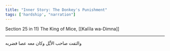 ```yaml
---
title: "Inner Story: The Donkey's Punishment"
tags: ['hardship', "narration"]
---
```


 Section 25 in 11) The King of Mice, [[Kalīla wa-Dimna]]

---
والتفت صاحب الأيَّل وكان معه عصا فضربه
